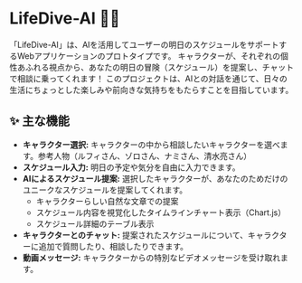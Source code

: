 # LifeDive-AI 🏴‍☠️

「LifeDive-AI」は、AIを活用してユーザーの明日のスケジュールをサポートするWebアプリケーションのプロトタイプです。
キャラクターが、それぞれの個性あふれる視点から、あなたの明日の冒険（スケジュール）を提案し、チャットで相談に乗ってくれます！
このプロジェクトは、AIとの対話を通じて、日々の生活にちょっとした楽しみや前向きな気持ちをもたらすことを目指しています。

## ✨ 主な機能

* **キャラクター選択:** キャラクターの中から相談したいキャラクターを選べます。参考人物（ルフィさん、ゾロさん、ナミさん、清水亮さん）
* **スケジュール入力:** 明日の予定や気分を自由に入力できます。
* **AIによるスケジュール提案:** 選択したキャラクターが、あなたのためだけのユニークなスケジュールを提案してくれます。
    * キャラクターらしい自然な文章での提案
    * スケジュール内容を視覚化したタイムラインチャート表示（Chart.js）
    * スケジュール詳細のテーブル表示
* **キャラクターとのチャット:** 提案されたスケジュールについて、キャラクターに追加で質問したり、相談したりできます。
* **動画メッセージ:** キャラクターからの特別なビデオメッセージを受け取れます。
